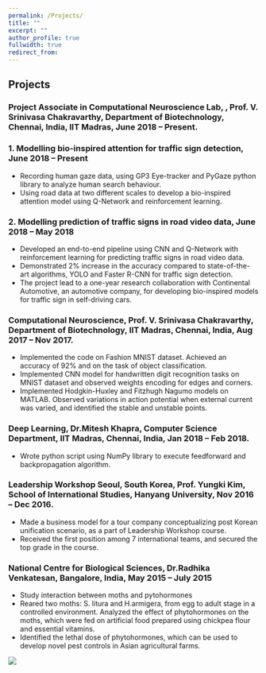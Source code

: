 ```yaml
---
permalink: /Projects/
title: ""
excerpt: ""
author_profile: true
fullwidth: true
redirect_from: 
---
```

## Projects
### Project Associate in Computational Neuroscience Lab, , Prof.  V. Srinivasa Chakravarthy, Department of Biotechnology, Chennai, India, IIT Madras, June 2018 – Present. 

### 1. Modelling bio-inspired attention for traffic sign detection, June 2018 – Present

* Recording human gaze data, using GP3 Eye-tracker and PyGaze python library to analyze human search behaviour.
* Using road data at two different scales to develop a bio-inspired attention model using Q-Network and reinforcement learning.


### 2. Modelling prediction of traffic signs in road video data, June 2018 – May 2018

* Developed an end-to-end pipeline using CNN and Q-Network with reinforcement learning for predicting traffic signs in road video data.
* Demonstrated 2% increase in the accuracy compared to state-of-the-art algorithms, YOLO and Faster R-CNN for traffic sign detection.
* The project lead to a one-year research collaboration with Continental Automotive, an automotive company, for developing bio-inspired models for traffic sign in self-driving cars.


### Computational Neuroscience, Prof.  V. Srinivasa Chakravarthy, Department of Biotechnology, IIT Madras, Chennai, India, Aug 2017 – Nov 2017. 

* Implemented the code on Fashion MNIST dataset.  Achieved an accuracy of 92% and on the task of object classification.
* Implemented CNN model for handwritten digit recognition tasks on MNIST dataset and observed weights encoding for edges and corners.
* Implemented Hodgkin-Huxley and Fitzhugh Nagumo models on MATLAB. Observed variations in action potential when external current was varied, and identified the stable and unstable points. 


### Deep Learning, Dr.Mitesh Khapra, Computer Science Department, IIT Madras, Chennai, India, Jan 2018 – Feb 2018. 

* Wrote python script using NumPy library to execute feedforward and backpropagation algorithm. 


### Leadership Workshop Seoul, South Korea, Prof. Yungki Kim, School of International Studies, Hanyang University, Nov 2016 – Dec 2016. 

* Made a business model for a tour company conceptualizing post Korean unification scenario, as a part of Leadership Workshop course.
* Received the first position among 7 international teams, and secured the top grade in the course.


### National Centre for Biological Sciences, Dr.Radhika Venkatesan, Bangalore, India, May 2015 – July 2015

* Study interaction between moths and pytohormones
* Reared two moths:  S. litura and H.armigera, from egg to adult stage in a controlled environment. Analyzed the effect of phytohormones on the moths, which were fed on artificial food prepared using chickpea flour and essential vitamins.
* Identified the lethal dose of phytohormones, which can be used to develop novel pest controls in Asian agricultural farms.

[![](http://i.imgur.com/GnZCUAA.jpg)](https://www.youtube.com/watch?v=6VNI9nnxYeA&t=2051s)
